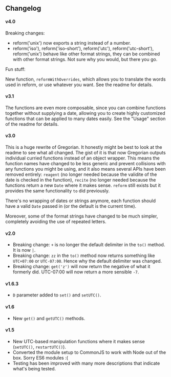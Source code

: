 ## Changelog

#### v4.0

Breaking changes:

- reform('unix') now exports a string instead of a number.
- reform('iso'), reform('iso-short'), reform('utc'), reform('utc-short'), reform('unix') behave like other format strings, they can be combined with other format strings. Not sure why you would, but there you go.

Fun stuff:

New function, `reformWithOverrides`, which allows you to translate the words used in reform, or use whatever you want. See the readme for details.

#### v3.1

The functions are even more composable, since you can combine functions together without supplying a date, allowing you to create highly customized functions that can be applied to many dates easily. See the "Usage" section of the readme for details.

#### v3.0

This is a huge rewrite of Gregorian. It honestly might be best to look at the readme to see what all changed. The gist of it is that now Gregorian outputs individual curried functions instead of an object wrapper. This means the function names have changed to be less generic and prevent collisions with any functions you might be using, and it also means several APIs have been removed entirely: `reagent` (no longer needed because the validite of the date is checked in the function), `recite` (no longer needed because the functions return a new `Date` where it makes sense. `reform` still exists but it provides the same functionality `to` did previously.

There's no wrapping of dates or strings anymore, each function should have a valid `Date` passed in (or the default is the current time).

Moreover, some of the format strings have changed to be much simpler, completely avoiding the use of repeated letters.

#### v2.0

- Breaking change: `+` is no longer the default delimiter in the `to()` method. It is now `|`.
- Breaking change: `zz` in the `to()` method now returns something like `UTC+07:00` or `UTC-07:00`. Hence why the default delimiter was changed.
- Breaking change: `get('z')` will now return the negative of what it formerly did. UTC-07:00 will now return a more sensible `-7`.

#### v1.6.3

- `D` parameter added to `set()` and `setUTC()`.

#### v1.6

- New `get()` and `getUTC()` methods.

#### v1.5

- New UTC-based manipulation functions where it makes sense (`setUTC()`, `restartUTC()`).
- Converted the module setup to CommonJS to work with Node out of the box. Sorry ES6 modules :(
- Testing has been improved with many more descriptions that indicate what's being tested.